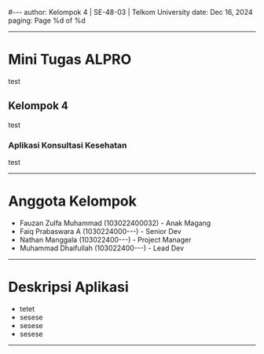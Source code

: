 #---
author: Kelompok 4 | SE-48-03 | Telkom University
date: Dec 16, 2024
paging: Page %d of %d

---

# Mini Tugas ALPRO

test

## Kelompok 4

test

### Aplikasi Konsultasi Kesehatan

test

---

# Anggota Kelompok

- Fauzan Zulfa Muhammad (103022400032) - Anak Magang
- Faiq Prabaswara A (1030224000---) - Senior Dev
- Nathan Manggala (103022400---) - Project Manager
- Muhammad Dhaifullah (103022400---) - Lead Dev

---

# Deskripsi Aplikasi

- tetet
- sesese
- sesese
- sesese

---
